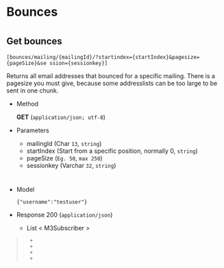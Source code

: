 # Bounces

#

## Get bounces 

	[bounces/mailing/{mailingId}/?startindex={startIndex}&pagesize={pageSize}&se ssion={sessionkey}]

Returns all email addresses that bounced for a specific mailing. There is a pagesize you must give, because some addresslists can be too large to be sent in one chunk. 

+ Method

	**GET** (`application/json; utf-8`)

+ Parameters

	+ mailingId (Char `13`, `string`)
	+ startIndex (Start from a specific position, normally 0, `string`)
	+ pageSize (`Eg. 50`, `max 250`)
	+ sessionkey (Varchar `32`, `string`)
	
	
#

+ Model

	```
	{"username":"testuser"}
	```

+ Response 200 (`application/json`)

	+ List < M3Subscriber >

> 		+ 
> 		+ 
> 		+ 
> 		+ 
